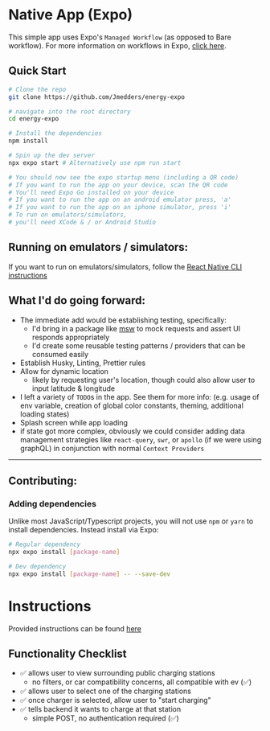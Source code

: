 # Native App (Expo)

This simple app uses Expo's `Managed Workflow` (as opposed to Bare workflow). For more information on workflows in Expo, [click here](https://docs.expo.dev/introduction/managed-vs-bare).

## Quick Start

```sh
# Clone the repo
git clone https://github.com/Jmedders/energy-expo

# navigate into the root directory
cd energy-expo

# Install the dependencies
npm install

# Spin up the dev server
npx expo start # Alternatively use npm run start

# You should now see the expo startup menu (including a QR code)
# If you want to run the app on your device, scan the QR code
# You'll need Expo Go installed on your device
# If you want to run the app on an android emulator press, 'a'
# If you want to run the app on an iphone simulator, press 'i'
# To run on emulators/simulators,
# you'll need XCode & / or Android Studio
```

## Running on emulators / simulators:

If you want to run on emulators/simulators, follow the [React Native CLI instructions](https://reactnative.dev/docs/environment-setup)

## What I'd do going forward:

- The immediate add would be establishing testing, specifically:
  - I'd bring in a package like [msw](https://mswjs.io/) to mock requests and assert UI responds appropriately
  - I'd create some reusable testing patterns / providers that can be consumed easily
- Establish Husky, Linting, Prettier rules
- Allow for dynamic location
  - likely by requesting user's location, though could also allow user to input latitude & longitude
- I left a variety of `TODO`s in the app. See them for more info: (e.g. usage of env variable, creation of global color constants, theming, additional loading states)
- Splash screen while app loading
- if state got more complex, obviously we could consider adding data management strategies like `react-query`, `swr`, or `apollo` (if we were using graphQL) in conjunction with normal `Context Providers`

---

## Contributing:

### Adding dependencies

Unlike most JavaScript/Typescript projects, you will not use `npm` or `yarn` to install dependencies. Instead install via Expo:

```sh
# Regular dependency
npx expo install [package-name]

# Dev dependency
npx expo install [package-name] -- --save-dev
```

# Instructions

Provided instructions can be found [here](./instructions.md)

## Functionality Checklist

- ✅ allows user to view surrounding public charging stations
  - no filters, or car compatibility concerns, all compatible with ev (✅)
- ✅ allows user to select one of the charging stations
- ✅ once charger is selected, allow user to "start charging"
- ✅ tells backend it wants to charge at that station
  - simple POST, no authentication required (✅)
